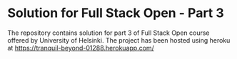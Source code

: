 # Solution for Full Stack Open - Part 3

The repository contains solution for part 3 of Full Stack Open course offered by University of Helsinki. The project has been hosted using heroku at https://tranquil-beyond-01288.herokuapp.com/
